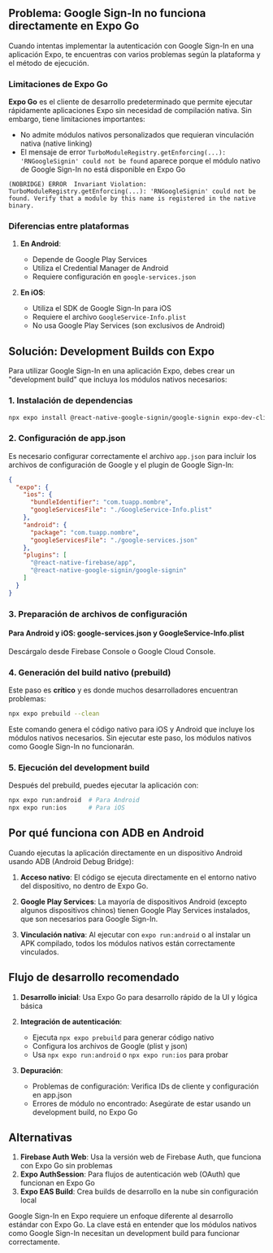 ## Problema: Google Sign-In no funciona directamente en Expo Go

Cuando intentas implementar la autenticación con Google Sign-In en una aplicación Expo, te encuentras con varios problemas según la plataforma y el método de ejecución.

### Limitaciones de Expo Go

**Expo Go** es el cliente de desarrollo predeterminado que permite ejecutar rápidamente aplicaciones Expo sin necesidad de compilación nativa. Sin embargo, tiene limitaciones importantes:

- No admite módulos nativos personalizados que requieran vinculación nativa (native linking)
- El mensaje de error `TurboModuleRegistry.getEnforcing(...): 'RNGoogleSignin' could not be found` aparece porque el módulo nativo de Google Sign-In no está disponible en Expo Go

```
(NOBRIDGE) ERROR  Invariant Violation: TurboModuleRegistry.getEnforcing(...): 'RNGoogleSignin' could not be found. Verify that a module by this name is registered in the native binary.
```

### Diferencias entre plataformas

1. **En Android**:
   - Depende de Google Play Services
   - Utiliza el Credential Manager de Android
   - Requiere configuración en `google-services.json`

2. **En iOS**:
   - Utiliza el SDK de Google Sign-In para iOS
   - Requiere el archivo `GoogleService-Info.plist`
   - No usa Google Play Services (son exclusivos de Android)

## Solución: Development Builds con Expo

Para utilizar Google Sign-In en una aplicación Expo, debes crear un "development build" que incluya los módulos nativos necesarios:

### 1. Instalación de dependencias

```bash
npx expo install @react-native-google-signin/google-signin expo-dev-client
```

### 2. Configuración de app.json

Es necesario configurar correctamente el archivo `app.json` para incluir los archivos de configuración de Google y el plugin de Google Sign-In:

```json
{
  "expo": {
    "ios": {
      "bundleIdentifier": "com.tuapp.nombre",
      "googleServicesFile": "./GoogleService-Info.plist"
    },
    "android": {
      "package": "com.tuapp.nombre",
      "googleServicesFile": "./google-services.json"
    },
    "plugins": [
      "@react-native-firebase/app",
      "@react-native-google-signin/google-signin"
    ]
  }
}
```

### 3. Preparación de archivos de configuración

#### Para Android y iOS: google-services.json y GoogleService-Info.plist

Descárgalo desde Firebase Console o Google Cloud Console.

### 4. Generación del build nativo (prebuild)

Este paso es **crítico** y es donde muchos desarrolladores encuentran problemas:

```bash
npx expo prebuild --clean
```

Este comando genera el código nativo para iOS y Android que incluye los módulos nativos necesarios. Sin ejecutar este paso, los módulos nativos como Google Sign-In no funcionarán.

### 5. Ejecución del development build

Después del prebuild, puedes ejecutar la aplicación con:

```bash
npx expo run:android  # Para Android
npx expo run:ios      # Para iOS
```

## Por qué funciona con ADB en Android

Cuando ejecutas la aplicación directamente en un dispositivo Android usando ADB (Android Debug Bridge):

1. **Acceso nativo**: El código se ejecuta directamente en el entorno nativo del dispositivo, no dentro de Expo Go.

2. **Google Play Services**: La mayoría de dispositivos Android (excepto algunos dispositivos chinos) tienen Google Play Services instalados, que son necesarios para Google Sign-In.

3. **Vinculación nativa**: Al ejecutar con `expo run:android` o al instalar un APK compilado, todos los módulos nativos están correctamente vinculados.

## Flujo de desarrollo recomendado

1. **Desarrollo inicial**: Usa Expo Go para desarrollo rápido de la UI y lógica básica

2. **Integración de autenticación**: 
   - Ejecuta `npx expo prebuild` para generar código nativo
   - Configura los archivos de Google (plist y json)
   - Usa `npx expo run:android` o `npx expo run:ios` para probar

3. **Depuración**:
   - Problemas de configuración: Verifica IDs de cliente y configuración en app.json
   - Errores de módulo no encontrado: Asegúrate de estar usando un development build, no Expo Go

## Alternativas

1. **Firebase Auth Web**: Usa la versión web de Firebase Auth, que funciona con Expo Go sin problemas
2. **Expo AuthSession**: Para flujos de autenticación web (OAuth) que funcionan en Expo Go
3. **Expo EAS Build**: Crea builds de desarrollo en la nube sin configuración local

Google Sign-In en Expo requiere un enfoque diferente al desarrollo estándar con Expo Go. La clave está en entender que los módulos nativos como Google Sign-In necesitan un development build para funcionar correctamente.
